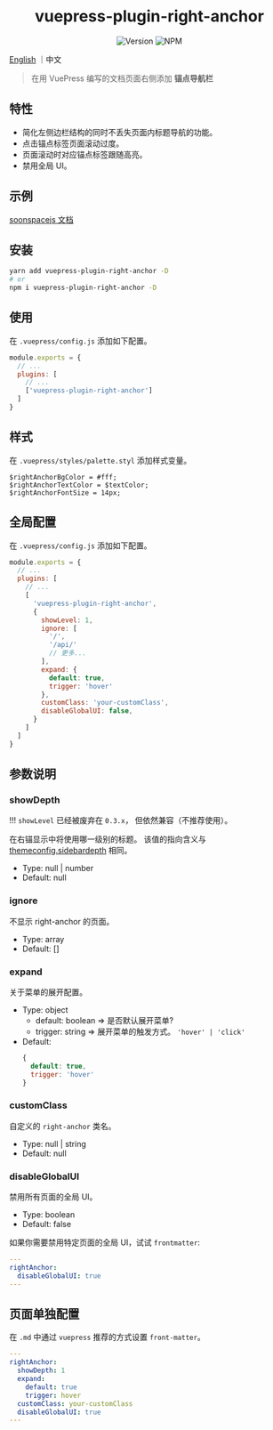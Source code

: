 <h1 align="center">vuepress-plugin-right-anchor</h1>
<div align="center">

![Version](https://img.shields.io/github/package-json/v/xuekai-china/vuepress-plugin-right-anchor?style=flat-square)
![NPM](https://img.shields.io/npm/l/vuepress-plugin-right-anchor?style=flat-square)

</div>

[English](./README.md) ｜中文

> 在用 VuePress 编写的文档页面右侧添加 **锚点导航栏**

## 特性
  - 简化左侧边栏结构的同时不丢失页面内标题导航的功能。
  - 点击锚点标签页面滚动过度。
  - 页面滚动时对应锚点标签跟随高亮。
  - 禁用全局 UI。

## 示例
  [soonspacejs 文档](http://www.xwbuilders.com:9018/soonspacejs/Docs/api/sbm.html)

## 安装
```bash
yarn add vuepress-plugin-right-anchor -D
# or
npm i vuepress-plugin-right-anchor -D
```

## 使用
在 `.vuepress/config.js` 添加如下配置。 
```js
module.exports = {
  // ...
  plugins: [
    // ...
    ['vuepress-plugin-right-anchor']
  ]
}
```

## 样式
在 `.vuepress/styles/palette.styl` 添加样式变量。

```stylus
$rightAnchorBgColor = #fff;
$rightAnchorTextColor = $textColor;
$rightAnchorFontSize = 14px;
```

## 全局配置
在 `.vuepress/config.js` 添加如下配置。 
```js
module.exports = {
  // ...
  plugins: [
    // ...
    [
      'vuepress-plugin-right-anchor',
      {
        showLevel: 1,
        ignore: [
          '/',
          '/api/'
          // 更多...
        ],
        expand: {
          default: true,
          trigger: 'hover'
        },
        customClass: 'your-customClass',
        disableGlobalUI: false,
      }
    ]
  ]
}
```

## 参数说明

### showDepth

  !!! `showLevel` 已经被废弃在 `0.3.x`， 但依然兼容（不推荐使用）。

  在右锚显示中将使用哪一级别的标题。
  该值的指向含义与 [themeconfig.sidebardepth](https://vuepress.vuejs.org/zh/theme/default-theme-config.html#%E4%BE%A7%E8%BE%B9%E6%A0%8F) 相同。

  - Type: null | number
  - Default: null

### ignore

  不显示 right-anchor 的页面。

  - Type: array
  - Default: []

### expand

  关于菜单的展开配置。

  - Type: object
    - default: boolean => 是否默认展开菜单?
    - trigger: string  => 展开菜单的触发方式。 `'hover' | 'click'`
  - Default:
      ```js
      {
        default: true,
        trigger: 'hover'
      }

### customClass

  自定义的 `right-anchor` 类名。

  - Type: null | string
  - Default: null

### disableGlobalUI

  禁用所有页面的全局 UI。

  - Type: boolean
  - Default: false

  如果你需要禁用特定页面的全局 UI，试试 `frontmatter`:

  ```YAML
  ---
  rightAnchor:
    disableGlobalUI: true
  ---
  ```

## 页面单独配置

  在 `.md` 中通过 `vuepress` 推荐的方式设置 `front-matter`。

  ```YAML
  ---
  rightAnchor: 
    showDepth: 1
    expand:
      default: true
      trigger: hover
    customClass: your-customClass
    disableGlobalUI: true
  ---
  ```

